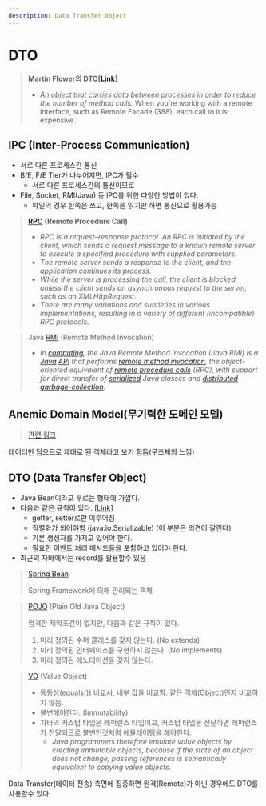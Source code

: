 ```yaml
---
description: Data Transfer Object
---
```


# DTO

> **Martin Flower의 DTO\[**[**Link**](https://martinfowler.com/eaaCatalog/dataTransferObject.html)**]**
>
> * _An object that carries data between processes in order to reduce the number of method calls._ When you're working with a remote interface, such as Remote Facade (388), each call to it is expensive.

## IPC (Inter-Process Communication)

* 서로 다른 프로세스간 통신
* B/E, F/E Tier가 나누어지면, IPC가 필수
  * 서로 다른 프로세스간의 통신이므로
* File, Socket, RMI(Java) 등 IPC를 위한 다양한 방법이 있다.
  * 파일의 경우 한쪽은 쓰고, 한쪽을 읽기만 하면 통신으로 활용가능

> [**RPC**](https://en.wikipedia.org/wiki/Remote\_procedure\_call) **(Remote Procedure Call)**
>
> * _RPC is a request–response protocol. An RPC is initiated by the client, which sends a request message to a known remote server to execute a specified procedure with supplied parameters._
> * _The remote server sends a response to the client, and the application continues its process._&#x20;
> * _While the server is processing the call, the client is blocked, unless the client sends an asynchronous request to the server, such as an XMLHttpRequest._
> * _There are many variations and subtleties in various implementations, resulting in a variety of different (incompatible) RPC protocols._

> Java [RMI](https://en.wikipedia.org/wiki/Java\_remote\_method\_invocation) (Remote Method Invocation)&#x20;
>
> * _In_ [_computing_](https://en.wikipedia.org/wiki/Computing)_, the Java Remote Method Invocation (Java RMI) is a_ [_Java_](https://en.wikipedia.org/wiki/Java\_\(programming\_language\)) [_API_](https://en.wikipedia.org/wiki/Application\_programming\_interface) _that performs_ [_remote method invocation_](https://en.wikipedia.org/wiki/Remote\_method\_invocation)_, the object-oriented equivalent of_ [_remote procedure calls_](https://en.wikipedia.org/wiki/Remote\_procedure\_call) _(RPC), with support for direct transfer of_ [_serialized_](https://en.wikipedia.org/wiki/Serialization#Java) _Java classes and_ [_distributed garbage-collection_](https://en.wikipedia.org/wiki/Distributed\_Garbage\_Collection)_._

## Anemic Domain Model(무기력한 도메인 모델)

> [관련 링크](https://martinfowler.com/bliki/AnemicDomainModel.html)

데이터만 담으므로 제대로 된 객체라고 보기 힘듬(구조체의 느낌)

## DTO (Data Transfer Object)

* Java Bean이라고 부르는 형태에 가깝다.
* 다음과 같은 규칙이 있다. \[[Link](https://ko.wikipedia.org/wiki/%EC%9E%90%EB%B0%94%EB%B9%88%EC%A6%88)]
  * getter, setter로만 이루어짐
  * 직렬화가 되어야함 (java.io.Serializable) (이 부분은 의견이 갈린다)
  * 기본 생성자를 가지고 있어야 한다.
  * 필요한 이벤트 처리 메서드들을 포함하고 있어야 한다.
* 최근의 자바에서는 record를 활용할수 있음

> [Spring Bean](https://docs.spring.io/spring-framework/reference/core/beans/introduction.html)
>
> Spring Framework에 의해 관리되는 객체

> [POJO](https://en.wikipedia.org/wiki/Plain\_old\_Java\_object) (Plain Old Java Object)
>
> 엄격한 제약조건이 없지만, 다음과 같은 규칙이 있다.
>
> 1. 미리 정의된 수퍼 클래스를 갖지 않는다. (No extends)
> 2. 미리 정의된 인터페이스를 구현하지 않는다. (No implements)
> 3. 미리 정의된 애노테이션을 갖지 않는다.

> [VO](https://en.wikipedia.org/wiki/Value\_object) (Value Object)
>
> * 동등성(equals()) 비교시, 내부 값을 비교함. 같은 객체(Object)인지 비교하지 않음.
> * 불변해야한다. (Immutability)
> * 자바의 커스텀 타입은 레퍼런스 타입이고, 커스텀 타입을 전달하면 레퍼런스가 전달되므로 불변인것처럼 에뮬레이팅을 해야한다.&#x20;
>   * _Java programmers therefore emulate value objects by creating immutable objects, because if the state of an object does not change, passing references is semantically equivalent to copying value objects._

Data Transfer(데이터 전송) 측면에 집중하면 원격(Remote)가 아닌 경우에도 DTO를 사용할수 있다.


